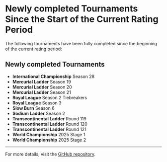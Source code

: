 # Newly completed Tournaments Since the Start of the Current Rating Period

The following tournaments have been fully completed since the beginning of the current rating period:

## Newly completed Tournaments

- **International Championship** Season 28
- **Mercurial Ladder** Season 19
- **Mercurial Ladder** Season 20
- **Mercurial Ladder** Season 21
- **Royal League** Season 2 Tiebreakers
- **Royal League** Season 3
- **Slow Burn** Season 6
- **Sodium Ladder** Season 2
- **Transcontinental Ladder** Round 119
- **Transcontinental Ladder** Round 120
- **Transcontinental Ladder** Round 121
- **World Championship** 2025 Stage 1
- **World Championship** 2025 Stage 2

---

For more details, visit the [GitHub repository](https://github.com/ausberg/tta_ratings).
